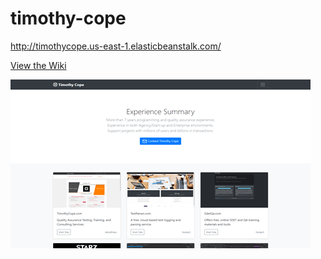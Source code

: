 # timothy-cope
http://timothycope.us-east-1.elasticbeanstalk.com/

[View the Wiki](https://github.com/kirbycope/timothy-cope/wiki)

![Screenshot](https://github.com/kirbycope/timothy-cope/raw/master/timothy-cope.png)

